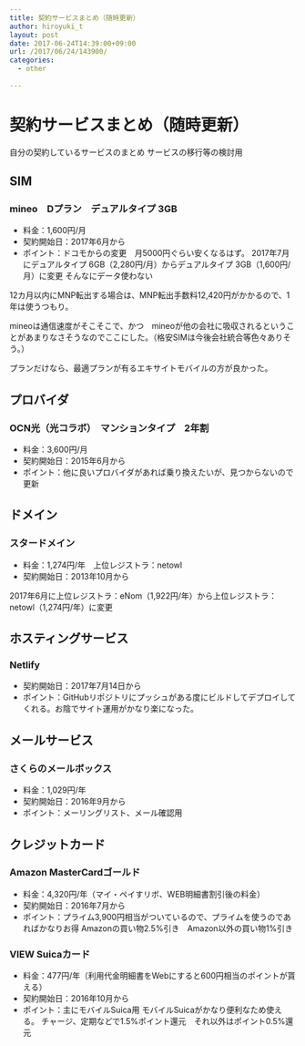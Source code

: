 ```yaml
---
title: 契約サービスまとめ（随時更新）
author: hiroyuki_t
layout: post
date: 2017-06-24T14:39:00+09:00
url: /2017/06/24/143900/
categories:
  - other
  
---
```

# 契約サービスまとめ（随時更新）
自分の契約しているサービスのまとめ
サービスの移行等の検討用


## SIM
### mineo　Dプラン　デュアルタイプ 3GB
- 料金：1,600円/月
- 契約開始日：2017年6月から
- ポイント：ドコモからの変更　月5000円ぐらい安くなるはず。
2017年7月にデュアルタイプ 6GB（2,280円/月）からデュアルタイプ 3GB（1,600円/月）に変更
そんなにデータ使わない

12カ月以内にMNP転出する場合は、MNP転出手数料12,420円がかかるので、1年は使うつもり。

mineoは通信速度がそこそこで、かつ　mineoが他の会社に吸収されるということがあまりなさそうなのでここにした。（格安SIMは今後会社統合等色々ありそう。）

プランだけなら、最適プランが有るエキサイトモバイルの方が良かった。


## プロバイダ
### OCN光（光コラボ）　マンションタイプ　2年割
- 料金：3,600円/月
- 契約開始日：2015年6月から
- ポイント：他に良いプロバイダがあれば乗り換えたいが、見つからないので更新


## ドメイン
### スタードメイン
- 料金：1,274円/年　上位レジストラ：netowl
- 契約開始日：2013年10月から

2017年6月に上位レジストラ：eNom（1,922円/年）から上位レジストラ：netowl（1,274円/年）に変更

## ホスティングサービス
### Netlify
- 契約開始日：2017年7月14日から
- ポイント：GitHubリポジトリにプッシュがある度にビルドしてデプロイしてくれる。お陰でサイト運用がかなり楽になった。

## メールサービス
### さくらのメールボックス
- 料金：1,029円/年
- 契約開始日：2016年9月から
- ポイント：メーリングリスト、メール確認用


## クレジットカード
### Amazon MasterCardゴールド
- 料金：4,320円/年（マイ・ペイすリボ、WEB明細書割引後の料金）
- 契約開始日：2016年7月から
- ポイント：プライム3,900円相当がついているので、プライムを使うのであればかなりお得
Amazonの買い物2.5%引き　Amazon以外の買い物1%引き

### VIEW Suicaカード
- 料金：477円/年（利用代金明細書をWebにすると600円相当のポイントが貰える）
- 契約開始日：2016年10月から
- ポイント：主にモバイルSuica用 モバイルSuicaがかなり便利なため使える。
チャージ、定期などで1.5%ポイント還元　それ以外はポイント0.5%還元